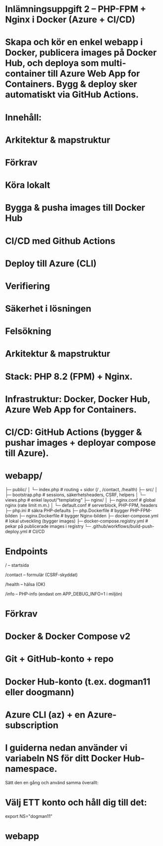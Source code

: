 # Inlämningsuppgift 2 – PHP-FPM + Nginx i Docker (Azure + CI/CD)

# Skapa och kör en enkel webapp i Docker, publicera images på Docker Hub, och deploya som multi-container till Azure Web App for Containers. Bygg & deploy sker automatiskt via GitHub Actions.

# Innehåll:

# Arkitektur & mapstruktur
# Förkrav
# Köra lokalt
# Bygga & pusha images till Docker Hub
# CI/CD med Github Actions
# Deploy till Azure (CLI)
# Verifiering 
# Säkerhet i lösningen
# Felsökning

# Arkitektur & mapstruktur
# Stack: PHP 8.2 (FPM) + Nginx.
# Infrastruktur: Docker, Docker Hub, Azure Web App for Containers.
# CI/CD: GitHub Actions (bygger & pushar images + deployar compose till Azure).

# webapp/
├─ public/
│  └─ index.php              # routing + sidor (/ , /contact, /health)
├─ src/
│  ├─ bootstrap.php          # sessions, säkerhetsheaders, CSRF, helpers
│  └─ views.php              # enkel layout/“templating”
├─ nginx/
│  ├─ nginx.conf             # global nginx (rate limit m.m.)
│  └─ default.conf           # serverblock, PHP-FPM, headers
├─ php.ini                   # säkra PHP-defaults
├─ php.Dockerfile            # bygger PHP-FPM-bilden
├─ nginx.Dockerfile          # bygger Nginx-bilden
├─ docker-compose.yml        # lokal utveckling (bygger images)
├─ docker-compose.registry.yml  # pekar på publicerade images i registry
└─ .github/workflows/build-push-deploy.yml  # CI/CD

# Endpoints

/ – startsida

/contact – formulär (CSRF-skyddat)

/health – hälsa (OK)

/info – PHP-info (endast om APP_DEBUG_INFO=1 i miljön)

# Förkrav

# Docker & Docker Compose v2

# Git + GitHub-konto + repo

# Docker Hub-konto (t.ex. dogman11 eller doogmann)

# Azure CLI (az) + en Azure-subscription

# I guiderna nedan använder vi variabeln NS för ditt Docker Hub-namespace.
Sätt den en gång och använd samma överallt:
# Välj ETT konto och håll dig till det:
export NS="dogman11"      
# webapp
